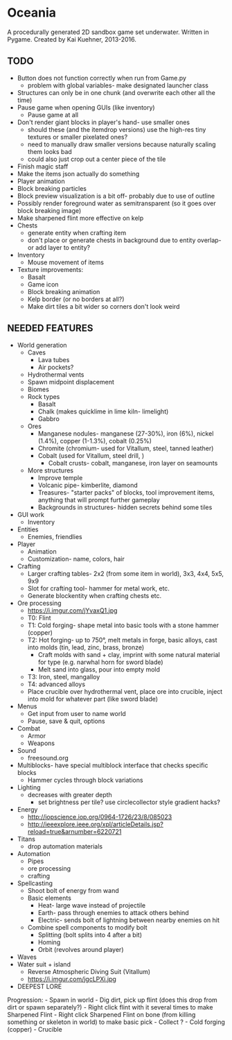 Oceania
==
A procedurally generated 2D sandbox game set underwater.
Written in Pygame.
Created by Kai Kuehner, 2013-2016.

TODO
--
- Button does not function correctly when run from Game.py
    - problem with global variables- make designated launcher class
- Structures can only be in one chunk (and overwrite each other all the time)
- Pause game when opening GUIs (like inventory)
    - Pause game at all
- Don't render giant blocks in player's hand- use smaller ones
	- should these (and the itemdrop versions) use the high-res tiny textures or smaller pixelated ones?
	- need to manually draw smaller versions because naturally scaling them looks bad
	- could also just crop out a center piece of the tile
- Finish magic staff
- Make the items json actually do something
- Player animation
- Block breaking particles
- Block preview visualization is a bit off- probably due to use of outline
- Possibly render foreground water as semitransparent (so it goes over block breaking image)
- Make sharpened flint more effective on kelp
- Chests
    - generate entity when crafting item
    - don't place or generate chests in background due to entity overlap- or add layer to entity?
- Inventory
    - Mouse movement of items
- Texture improvements:
	- Basalt
	- Game icon
	- Block breaking animation
	- Kelp border (or no borders at all?)
	- Make dirt tiles a bit wider so corners don't look weird

NEEDED FEATURES
--
- World generation
    - Caves
        - Lava tubes
        - Air pockets?
    - Hydrothermal vents
    - Spawn midpoint displacement
    - Biomes
    - Rock types
        - Basalt
        - Chalk (makes quicklime in lime kiln- limelight)
        - Gabbro
    - Ores
        - Manganese nodules-  manganese (27-30%), iron (6%), nickel (1.4%), copper (1-1.3%), cobalt (0.25%)
        - Chromite (chromium- used for Vitallum, steel, tanned leather)
        - Cobalt (used for Vitallum, steel drill, )
            - Cobalt crusts- cobalt, manganese, iron layer on seamounts
    - More structures
        - Improve temple
        - Volcanic pipe- kimberlite, diamond
        - Treasures- "starter packs" of blocks, tool improvement items, anything that will prompt further gameplay
        - Backgrounds in structures- hidden secrets behind some tiles
- GUI work
    - Inventory
- Entities
    - Enemies, friendlies
- Player
    - Animation
    - Customization- name, colors, hair
- Crafting
    - Larger crafting tables- 2x2 (from some item in world), 3x3, 4x4, 5x5, 9x9
    - Slot for crafting tool- hammer for metal work, etc.
    - Generate blockentity when crafting chests etc.
- Ore processing
    - https://i.imgur.com/jYvaxQ1.jpg
    - T0: Flint
    - T1: Cold forging- shape metal into basic tools with a stone hammer (copper)
    - T2: Hot forging- up to 750°, melt metals in forge, basic alloys, cast into molds (tin, lead, zinc, brass, bronze)
        - Craft molds with sand + clay, imprint with some natural material for type (e.g. narwhal horn for sword blade)
        - Melt sand into glass, pour into empty mold
    - T3: Iron, steel, mangalloy
    - T4: advanced alloys
    - Place crucible over hydrothermal vent, place ore into crucible, inject into mold for whatever part (like sword blade)
- Menus
    - Get input from user to name world
    - Pause, save & quit, options
- Combat
    - Armor
    - Weapons
- Sound
    - freesound.org
- Multiblocks- have special multiblock interface that checks specific blocks
    - Hammer cycles through block variations
- Lighting
  - decreases with greater depth
    - set brightness per tile? use circlecollector style gradient hacks?
- Energy
    - http://iopscience.iop.org/0964-1726/23/8/085023
    - http://ieeexplore.ieee.org/xpl/articleDetails.jsp?reload=true&arnumber=6220721
- Titans
    - drop automation materials
- Automation
    - Pipes
    - ore processing
    - crafting
- Spellcasting
	- Shoot bolt of energy from wand
	- Basic elements
		- Heat- large wave instead of projectile
		- Earth- pass through enemies to attack others behind
		- Electric- sends bolt of lightning between nearby enemies on hit
	- Combine spell components to modify bolt
		- Splitting (bolt splits into 4 after a bit)
		- Homing
		- Orbit (revolves around player)
- Waves
- Water suit + island
    - Reverse Atmospheric Diving Suit (Vitallum)
    - https://i.imgur.com/jgcLPXi.jpg
- DEEPEST LORE

Progression:
    - Spawn in world
    - Dig dirt, pick up flint (does this drop from dirt or spawn separately?)
    - Right click flint with it several times to make Sharpened Flint
    - Right click Sharpened Flint on bone (from killing something or skeleton in world) to make basic pick
    - Collect ?
    - Cold forging (copper)
    - Crucible
    